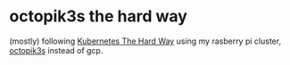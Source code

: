 # octopik3s the hard way

(mostly) following [Kubernetes The Hard Way](https://github.com/kelseyhightower/kubernetes-the-hard-way) using my rasberry pi cluster, [octopik3s](https://octopik3s.io) instead of gcp.
